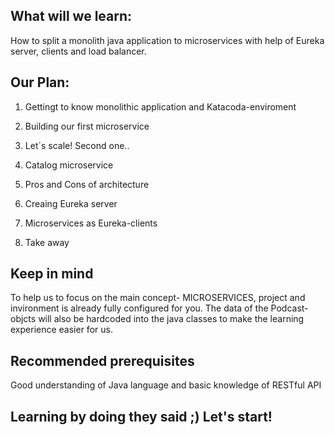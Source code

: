 ## What will we learn:
How to split a monolith java application to microservices with help of Eureka server, clients and load balancer.

## Our Plan:
1) Gettingt to know monolithic application and Katacoda-enviroment

2) Building our first microservice

3) Let´s scale! Second one..

4) Catalog microservice

5) Pros and Cons of architecture

6) Creaing Eureka server

7) Microservices as Eureka-clients

8) Take away

## Keep in mind
To help us to focus on the main concept- MICROSERVICES, project and invironment is already fully configured for you. The data of the Podcast-objcts will also be hardcoded into the java classes to make the learning experience easier for us. 

## Recommended prerequisites
Good understanding of Java language and basic knowledge of RESTful API

## Learning by doing they said ;) Let's start!

